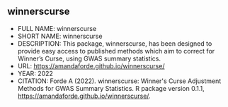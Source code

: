 
## winnerscurse
- FULL NAME: winnerscurse
- SHORT NAME: winnerscurse
- DESCRIPTION: This package, winnerscurse, has been designed to provide easy access to published methods which aim to correct for Winner’s Curse, using GWAS summary statistics.
- URL: https://amandaforde.github.io/winnerscurse/
- YEAR: 2022
- CITATION: Forde A (2022). winnerscurse: Winner's Curse Adjustment Methods for GWAS Summary Statistics. R package version 0.1.1, https://amandaforde.github.io/winnerscurse/.
